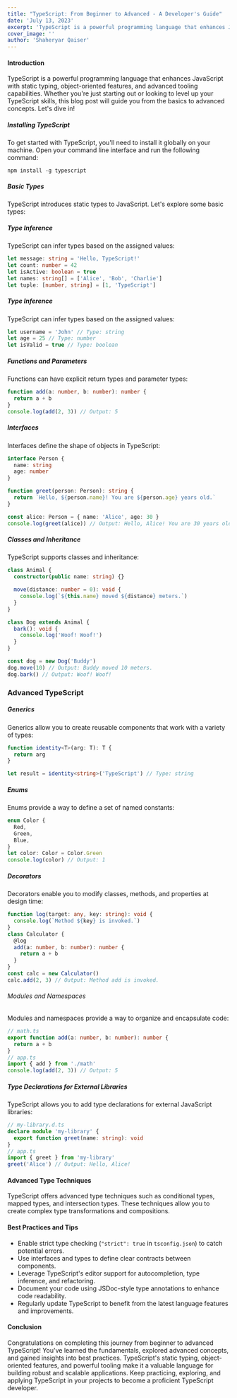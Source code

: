 ```yaml
---
title: "TypeScript: From Beginner to Advanced - A Developer's Guide"
date: 'July 13, 2023'
excerpt: 'TypeScript is a powerful programming language that enhances JavaScript with static typing, object-oriented features, and advanced tooling capabilities.'
cover_image: ''
author: 'Shaheryar Qaiser'
---
```


#### Introduction

TypeScript is a powerful programming language that enhances JavaScript with static typing, object-oriented features, and advanced tooling capabilities. Whether you're just starting out or looking to level up your TypeScript skills, this blog post will guide you from the basics to advanced concepts. Let's dive in!

##### Installing TypeScript

To get started with TypeScript, you'll need to install it globally on your machine. Open your command line interface and run the following command:

```
npm install -g typescript
```

##### Basic Types

TypeScript introduces static types to JavaScript. Let's explore some basic types:

##### Type Inference

TypeScript can infer types based on the assigned values:

```typescript
let message: string = 'Hello, TypeScript!'
let count: number = 42
let isActive: boolean = true
let names: string[] = ['Alice', 'Bob', 'Charlie']
let tuple: [number, string] = [1, 'TypeScript']
```

##### Type Inference

TypeScript can infer types based on the assigned values:

```typescript
let username = 'John' // Type: string
let age = 25 // Type: number
let isValid = true // Type: boolean
```

##### Functions and Parameters

Functions can have explicit return types and parameter types:

```typescript
function add(a: number, b: number): number {
  return a + b
}
console.log(add(2, 3)) // Output: 5
```

##### Interfaces

Interfaces define the shape of objects in TypeScript:

```typescript
interface Person {
  name: string
  age: number
}

function greet(person: Person): string {
  return `Hello, ${person.name}! You are ${person.age} years old.`
}

const alice: Person = { name: 'Alice', age: 30 }
console.log(greet(alice)) // Output: Hello, Alice! You are 30 years old.
```

##### Classes and Inheritance

TypeScript supports classes and inheritance:

```typescript
class Animal {
  constructor(public name: string) {}

  move(distance: number = 0): void {
    console.log(`${this.name} moved ${distance} meters.`)
  }
}

class Dog extends Animal {
  bark(): void {
    console.log('Woof! Woof!')
  }
}

const dog = new Dog('Buddy')
dog.move(10) // Output: Buddy moved 10 meters.
dog.bark() // Output: Woof! Woof!
```

### Advanced TypeScript

##### Generics

Generics allow you to create reusable components that work with a variety of types:

```typescript
function identity<T>(arg: T): T {
  return arg
}

let result = identity<string>('TypeScript') // Type: string
```

##### Enums

Enums provide a way to define a set of named constants:

```typescript
enum Color {
  Red,
  Green,
  Blue,
}
let color: Color = Color.Green
console.log(color) // Output: 1
```

##### Decorators

Decorators enable you to modify classes, methods, and properties at design time:

```typescript
function log(target: any, key: string): void {
  console.log(`Method ${key} is invoked.`)
}
class Calculator {
  @log
  add(a: number, b: number): number {
    return a + b
  }
}
const calc = new Calculator()
calc.add(2, 3) // Output: Method add is invoked.
```

###### Modules and Namespaces

Modules and namespaces provide a way to organize and encapsulate code:

```typescript
// math.ts
export function add(a: number, b: number): number {
  return a + b
}
// app.ts
import { add } from './math'
console.log(add(2, 3)) // Output: 5
```

##### Type Declarations for External Libraries

TypeScript allows you to add type declarations for external JavaScript libraries:

```typescript
// my-library.d.ts
declare module 'my-library' {
  export function greet(name: string): void
}
// app.ts
import { greet } from 'my-library'
greet('Alice') // Output: Hello, Alice!
```

#### Advanced Type Techniques

TypeScript offers advanced type techniques such as conditional types, mapped types, and intersection types. These techniques allow you to create complex type transformations and compositions.

#### Best Practices and Tips

- Enable strict type checking (`"strict": true` in `tsconfig.json`) to catch potential errors.
- Use interfaces and types to define clear contracts between components.
- Leverage TypeScript's editor support for autocompletion, type inference, and refactoring.
- Document your code using JSDoc-style type annotations to enhance code readability.
- Regularly update TypeScript to benefit from the latest language features and improvements.

#### Conclusion

Congratulations on completing this journey from beginner to advanced TypeScript! You've learned the fundamentals, explored advanced concepts, and gained insights into best practices. TypeScript's static typing, object-oriented features, and powerful tooling make it a valuable language for building robust and scalable applications. Keep practicing, exploring, and applying TypeScript in your projects to become a proficient TypeScript developer.
